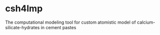 # csh4lmp
The computational modeling tool for custom atomistic model of calcium-silicate-hydrates in cement pastes
